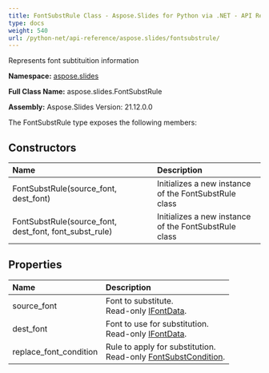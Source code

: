 ```yaml
---
title: FontSubstRule Class - Aspose.Slides for Python via .NET - API Reference
type: docs
weight: 540
url: /python-net/api-reference/aspose.slides/fontsubstrule/
---
```


Represents font subtituition information

**Namespace:** [aspose.slides](/python-net/api-reference/aspose.slides/)

**Full Class Name:** aspose.slides.FontSubstRule

**Assembly:**  Aspose.Slides Version: 21.12.0.0

The FontSubstRule type exposes the following members:
## **Constructors**
|**Name**|**Description**|
| :- | :- |
|FontSubstRule(source_font, dest_font)|Initializes a new instance of the FontSubstRule class|
|FontSubstRule(source_font, dest_font, font_subst_rule)|Initializes a new instance of the FontSubstRule class|
## **Properties**
|**Name**|**Description**|
| :- | :- |
|source_font|Font to substitute.<br/>            Read-only [IFontData](/python-net/api-reference/aspose.slides/ifontdata/).|
|dest_font|Font to use for substitution.<br/>            Read-only [IFontData](/python-net/api-reference/aspose.slides/ifontdata/).|
|replace_font_condition|Rule to apply for substitution.<br/>            Read-only [FontSubstCondition](/python-net/api-reference/aspose.slides/fontsubstcondition/).|
